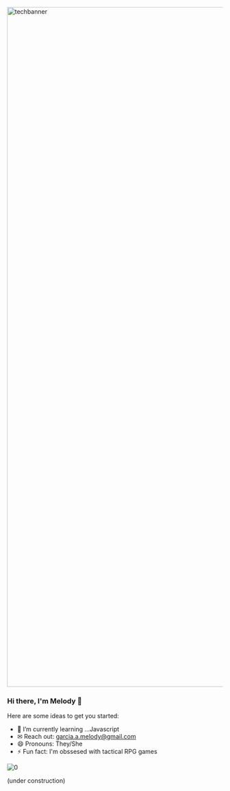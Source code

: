 <img width="1584" alt="techbanner" src="https://user-images.githubusercontent.com/102616304/167268913-1b1db13b-0059-49e9-bcdc-72c06752739a.png">

### Hi there, I'm Melody 👋

Here are some ideas to get you started:

- 🌱 I’m currently learning ...Javascript
- ✉ Reach out: garcia.a.melody@gmail.com
- 😄 Pronouns: They/She
- ⚡ Fun fact: I'm obssesed with tactical RPG games

![0](https://user-images.githubusercontent.com/102616304/167270073-ca3a3f24-5acc-4625-a8e0-56d04dd5085d.png)

(under construction)

